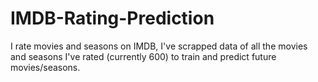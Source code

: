 # IMDB-Rating-Prediction
I rate movies and seasons on IMDB, I've scrapped data of all the movies and seasons I've rated (currently 600) to train and predict future movies/seasons.
